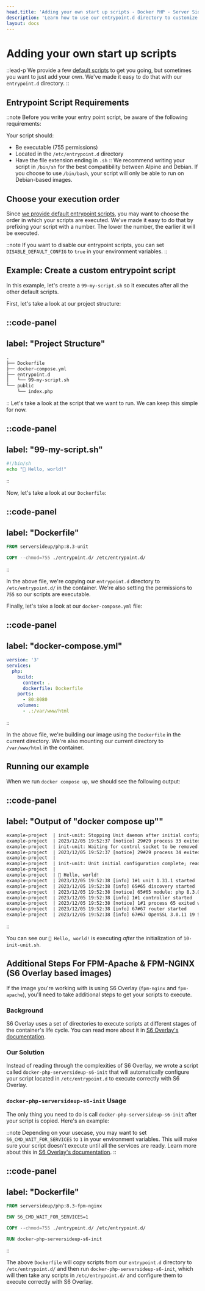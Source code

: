 ```yaml
---
head.title: 'Adding your own start up scripts - Docker PHP - Server Side Up'
description: 'Learn how to use our entrypoint.d directory to customize your container start up experience.'
layout: docs
---
```


# Adding your own start up scripts
::lead-p
We provide a few [default scripts](/docs/getting-started/default-configurations#default-entrypoint-scripts) to get you going, but sometimes you want to just add your own. We've made it easy to do that with our `entrypoint.d` directory.
::

## Entrypoint Script Requirements
::note
Before you write your entry point script, be aware of the following requirements:

Your script should:
- Be executable (755 permissions)
- Located in the `/etc/entrypoint.d` directory
- Have the file extension ending in `.sh`
::
We recommend writing your script in `/bin/sh` for the best compatibility between Alpine and Debian. If you choose to use `/bin/bash`, your script will only be able to run on Debian-based images.

## Choose your execution order
Since [we provide default entrypoint scripts](/docs/getting-started/default-configurations#default-entrypoint-scripts), you may want to choose the order in which your scripts are executed. We've made it easy to do that by prefixing your script with a number. The lower the number, the earlier it will be executed.

::note
If you want to disable our entrypoint scripts, you can set `DISABLE_DEFAULT_CONFIG` to `true` in your environment variables.
::

## Example: Create a custom entrypoint script
In this example, let's create a `99-my-script.sh` so it executes after all the other default scripts.

First, let's take a look at our project structure:

::code-panel
---
label: "Project Structure"
---
```txt
.
├── Dockerfile
├── docker-compose.yml
├── entrypoint.d
│   └── 99-my-script.sh
└── public
    └── index.php
```
::
Let's take a look at the script that we want to run. We can keep this simple for now.

::code-panel
---
label: "99-my-script.sh"
---
```bash
#!/bin/sh
echo "👋 Hello, world!"
```
::

Now, let's take a look at our `Dockerfile`:

::code-panel
---
label: "Dockerfile"
---
```dockerfile
FROM serversideup/php:8.3-unit

COPY --chmod=755 ./entrypoint.d/ /etc/entrypoint.d/
```
::

In the above file, we're copying our `entrypoint.d` directory to `/etc/entrypoint.d/` in the container. We're also setting the permissions to `755` so our scripts are executable.

Finally, let's take a look at our `docker-compose.yml` file:

::code-panel
---
label: "docker-compose.yml"
---
```yaml
version: '3'
services:
  php:
    build:
      context: .
      dockerfile: Dockerfile
    ports:
      - 80:8080
    volumes:
      - .:/var/www/html
```
::

In the above file, we're building our image using the `Dockerfile` in the current directory. We're also mounting our current directory to `/var/www/html` in the container.

## Running our example
When we run `docker compose up`, we should see the following output:

::code-panel
---
label: "Output of \"docker compose up\""
---
```txt
example-project  | init-unit: Stopping Unit daemon after initial configuration...
example-project  | 2023/12/05 19:52:37 [notice] 29#29 process 33 exited with code 0
example-project  | init-unit: Waiting for control socket to be removed...
example-project  | 2023/12/05 19:52:37 [notice] 29#29 process 34 exited with code 0
example-project  | 
example-project  | init-unit: Unit initial configuration complete; ready for start up...
example-project  | 
example-project  | 👋 Hello, world!
example-project  | 2023/12/05 19:52:38 [info] 1#1 unit 1.31.1 started
example-project  | 2023/12/05 19:52:38 [info] 65#65 discovery started
example-project  | 2023/12/05 19:52:38 [notice] 65#65 module: php 8.3.0 "/usr/lib/unit/modules/php.unit.so"
example-project  | 2023/12/05 19:52:38 [info] 1#1 controller started
example-project  | 2023/12/05 19:52:38 [notice] 1#1 process 65 exited with code 0
example-project  | 2023/12/05 19:52:38 [info] 67#67 router started
example-project  | 2023/12/05 19:52:38 [info] 67#67 OpenSSL 3.0.11 19 Sep 2023, 300000b0
```
::

You can see our `👋 Hello, world!` is executing *after* the initialization of `10-init-unit.sh`.

## Additional Steps For FPM-Apache & FPM-NGINX (S6 Overlay based images)
If the image you're working with is using S6 Overlay (`fpm-nginx` and `fpm-apache`), you'll need to take additional steps to get your scripts to execute.

### Background
S6 Overlay uses a set of directories to execute scripts at different stages of the container's life cycle. You can read more about it in [S6 Overlay's documentation](https://github.com/just-containers/s6-overlay).

### Our Solution
Instead of reading through the complexities of S6 Overlay, we wrote a script called `docker-php-serversideup-s6-init` that will automatically configure your script located in `/etc/entrypoint.d` to execute correctly with S6 Overlay.

### `docker-php-serversideup-s6-init` Usage
The only thing you need to do is call `docker-php-serversideup-s6-init` after your script is copied. Here's an example:

::note
Depending on your usecase, you may want to set `S6_CMD_WAIT_FOR_SERVICES` to `1` in your environment variables. This will make sure your script doesn't execute until all the services are ready. Learn more about this in [S6 Overlay's documentation](https://github.com/just-containers/s6-overlay).
::

::code-panel
---
label: "Dockerfile"
---
```dockerfile
FROM serversideup/php:8.3-fpm-nginx

ENV S6_CMD_WAIT_FOR_SERVICES=1

COPY --chmod=755 ./entrypoint.d/ /etc/entrypoint.d/

RUN docker-php-serversideup-s6-init
```
::

The above `Dockerfile` will copy scripts from our `entrypoint.d` directory to `/etc/entrypoint.d/` and then run `docker-php-serversideup-s6-init`, which will then take any scripts in `/etc/entrypoint.d/` and configure them to execute correctly with S6 Overlay.